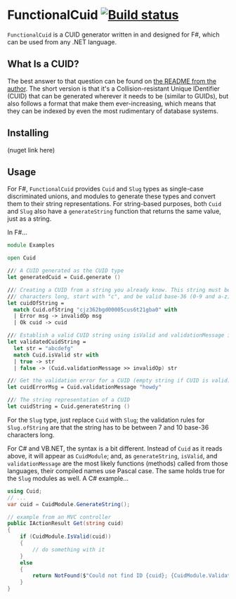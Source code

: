 # FunctionalCuid [![Build status](https://ci.appveyor.com/api/projects/status/ewxy14onio0grhs1?svg=true)](https://ci.appveyor.com/project/danieljsummers/functionalcuid)

`FunctionalCuid` is a CUID generator written in and designed for F#, which can be used from any .NET language.

## What Is a CUID?

The best answer to that question can be found on [the README from the author](https://github.com/ericelliott/cuid). The short version is that it's a Collision-resistant Unique IDentifier (CUID) that can be generated wherever it needs to be (similar to GUIDs), but also follows a format that make them ever-increasing, which means that they can be indexed by even the most rudimentary of database systems.

## Installing

(nuget link here)

## Usage

For F#, `FunctionalCuid` provides `Cuid` and `Slug` types as single-case discriminated unions, and modules to generate these types and convert them to their string representations. For string-based purposes, both `Cuid` and `Slug` also have a `generateString` function that returns the same value, just as a string.

In F#...

```fsharp
module Examples

open Cuid

/// A CUID generated as the CUID type
let generatedCuid = Cuid.generate ()

/// Creating a CUID from a string you already know. This string must be 25
/// characters long, start with "c", and be valid base-36 (0-9 and a-z).
let cuidOfString =
  match Cuid.ofString "cjz362bgd00005cus6t21gba0" with
  | Error msg -> invalidOp msg
  | Ok cuid -> cuid

/// Establish a valid CUID string using isValid and validationMessage instead.
let validatedCuidString =
  let str = "abcdefg"
  match Cuid.isValid str with
  | true -> str
  | false -> (Cuid.validationMessage >> invalidOp) str

/// Get the validation error for a CUID (empty string if CUID is valid).
let cuidErrorMsg = Cuid.validationMessage "howdy"

/// The string representation of a CUID
let cuidString = Cuid.generateString ()
```

For the `Slug` type, just replace `Cuid` with `Slug`; the validation rules for `Slug.ofString` are that the string has to be between 7 and 10 base-36 characters long.

For C# and VB.NET, the syntax is a bit different. Instead of `Cuid` as it reads above, it will appear as `CuidModule`; and, as `generateString`, `isValid`, and `validationMessage` are the most likely functions (methods) called from those languages, their compiled names use Pascal case. The same holds true for the `Slug` modules as well. A C# example...

```csharp
using Cuid;
// ...
var cuid = CuidModule.GenerateString();

// example from an MVC controller
public IActionResult Get(string cuid)
{
    if (CuidModule.IsValid(cuid))
    {
        // do something with it
    }
    else
    {
        return NotFound($"Could not find ID {cuid}; {CuidModule.ValidationMessage(cuid)}");
    }
}
```
